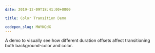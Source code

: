 ```yaml
---
date: 2019-12-09T18:41:00+0000

title: Color Transition Demo

codepen_slug: MWYKQdX
---
```


<code-pen slug="{{ codepen_slug }}" height="810px"></code-pen>

A demo to visually see how different duration offsets affect transitioning both background-color and color.

